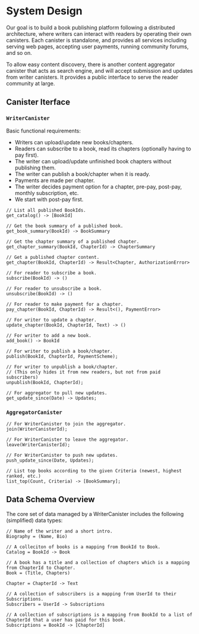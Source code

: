 # System Design

Our goal is to build a book publishing platform following a distributed architecture, where writers can interact with readers by operating their own canisters.
Each canister is standalone, and provides all services including serving web pages, accepting user payments, running community forums, and so on.

To allow easy content discovery, there is another content aggregator canister that acts as search engine, and will accept submission and updates from writer canisters. It provides a public interface to serve the reader community at large.

## Canister Iterface

### `WriterCanister`

Basic functional requirements:

- Writers can upload/update new books/chapters.
- Readers can subscribe to a book, read its chapters (optionally having to pay first).
- The writer can upload/update unfinished book chapters without publishing them.
- The writer can publish a book/chapter when it is ready.
- Payments are made per chapter.
- The writer decides payment option for a chapter, pre-pay, post-pay, monthly subscription, etc.
- We start with post-pay first.

```
// List all published BookIds.
get_catalog() -> [BookId]

// Get the book summary of a published book.
get_book_summary(BookId) -> BookSummary

// Get the chapter summary of a published chapter.
get_chapter_summary(BookId, ChapterId) -> ChapterSummary

// Get a published chapter content.
get_chapter(BookId, ChapterId) -> Result<Chapter, AuthorizationError>

// For reader to subscribe a book.
subscribe(BookId) -> ()

// For reader to unsubscribe a book.
unsubscribe(BookId) -> ()

// For reader to make payment for a chapter.
pay_chapter(BookId, ChapterId) -> Result<(), PaymentError>

// For writer to update a chapter.
update_chapter(BookId, ChapterId, Text) -> ()

// For writer to add a new book.
add_book() -> BookId

// For writer to publish a book/chapter.
publish(BookId, ChapterId, PaymentScheme);

// For writer to unpublish a book/chapter.
// (This only hides it from new readers, but not from paid subscribers)
unpublish(BookId, ChapterId);

// For aggregator to pull new updates.
get_update_since(Date) -> Updates;
```

### `AggregatorCanister`

```
// For WriterCanister to join the aggregator.
join(WriterCanisterId);

// For WriterCanister to leave the aggregator.
leave(WriterCanisterId);

// For WriterCanister to push new updates.
push_update_since(Date, Updates);

// List top books according to the given Criteria (newest, highest ranked, etc.)
list_top(Count, Criteria) -> [BookSummary];
```

## Data Schema Overview

The core set of data managed by a WriterCanister includes the following (simplified) data types:

```
// Name of the writer and a short intro.
Biography = (Name, Bio)

// A colleciton of books is a mapping from BookId to Book.
Catalog = BookId -> Book

// A book has a title and a collection of chapters which is a mapping from ChapterId to Chapter.
Book = (Title, Chapters)

Chapter = ChapterId -> Text

// A collection of subscribers is a mapping from UserId to their Subscriptions.
Subscribers = UserId -> Subscriptions

// A collection of subscriptions is a mapping from BookId to a list of ChapterId that a user has paid for this book.
Subscriptions = BookId -> [ChapterId]
```
